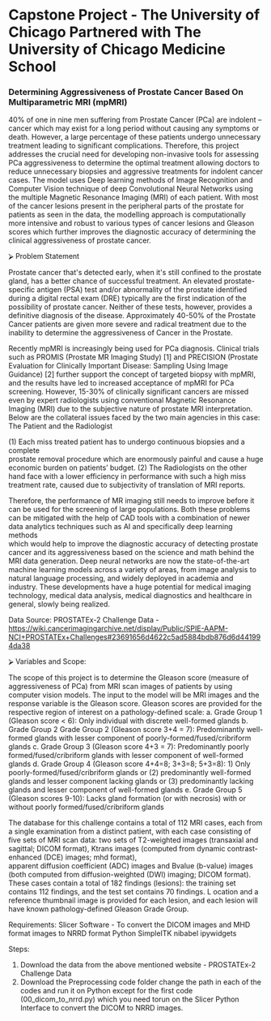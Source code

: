 # Capstone Project - The University of Chicago Partnered with The University of Chicago Medicine School



### Determining Aggressiveness of Prostate Cancer Based On Multiparametric MRI (mpMRI)


40% of one in nine men suffering from Prostate Cancer (PCa) are indolent – cancer which may exist for a long period without causing any symptoms or death. 
However, a large percentage of these patients undergo unnecessary treatment leading to significant complications. Therefore, this project addresses the crucial need for 
developing non-invasive tools for assessing PCa aggressiveness to determine the optimal treatment allowing doctors to reduce unnecessary biopsies and 
aggressive treatments for indolent cancer cases. The model uses Deep learning methods of Image Recognition and Computer Vision technique of 
deep Convolutional Neural Networks using the multiple Magnetic Resonance Imaging (MRI) of each patient. With most of the cancer lesions present in the 
peripheral parts of the prostate for patients as seen in the data, the modelling approach is computationally more intensive and robust to various types of cancer lesions and 
Gleason scores which further improves the diagnostic accuracy of determining the clinical aggressiveness of prostate cancer. 


⮚	Problem Statement

Prostate cancer that's detected early, when it's still confined to the prostate gland, has a better chance of successful treatment. 
An elevated prostate-specific antigen (PSA) test and/or abnormality of the prostate identified during a digital rectal exam (DRE) typically are the 
first indication of the possibility of prostate cancer. Neither of these tests, however, provides a definitive diagnosis of the disease. 
Approximately 40-50% of the Prostate Cancer patients are given more severe and radical treatment due to the inability to determine the aggressiveness of Cancer in the Prostate.

Recently mpMRI is increasingly being used for PCa diagnosis. Clinical trials such as PROMIS (Prostate MR Imaging Study) [1] and PRECISION (Prostate Evaluation for Clinically Important Disease: Sampling Using Image Guidance) [2] further support the concept of targeted biopsy with mpMRI, and the results have led to increased acceptance of mpMRI for PCa screening. However, 15-30% of clinically significant cancers are missed even by expert radiologists using conventional Magnetic Resonance Imaging (MRI) due to the subjective nature of prostate MRI interpretation. Below are the collateral issues faced by the two main agencies in this case: The Patient and the Radiologist

(1)	Each miss treated patient has to undergo continuous biopsies and a complete  
            prostate removal procedure which are enormously painful and cause a huge 
            economic burden on patients’ budget.
(2)	The Radiologists on the other hand face with a lower efficiency in performance 
            with such a high miss treatment rate, caused due to subjectivity of translation of 
            MRI reports.

Therefore, the performance of MR imaging still needs to improve before it can be used for the screening of large populations. 
Both these problems can be mitigated with the help of  CAD tools with a combination of newer data analytics techniques such as AI and specifically deep learning methods  
which would  help to  improve  the  diagnostic  accuracy  of  detecting  prostate  cancer and its aggressiveness based on the science and math behind the MRI data generation. 
Deep neural networks are now the state-of-the-art machine learning models across a variety of areas, from image analysis to natural language processing, and widely deployed 
in academia and industry. These developments have a huge potential for medical imaging technology, medical data analysis, medical diagnostics and healthcare in general, 
slowly being realized.

Data Source: PROSTATEx-2 Challenge Data - https://wiki.cancerimagingarchive.net/display/Public/SPIE-AAPM-NCI+PROSTATEx+Challenges#23691656d4622c5ad5884bdb876d6d441994da38

⮚	Variables and Scope:

The scope of this project is to determine the Gleason score (measure of aggressiveness of PCa) from MRI scan images of patients by using computer vision models.
The input to the model will be MRI images and the response variable is the Gleason score.
Gleason scores are provided for the respective region of interest on a pathology-defined scale:
a.	Grade Group 1 (Gleason score < 6): Only individual with discrete well-formed glands
b.	Grade Group 2 Grade Group 2 (Gleason score 3+4 = 7): Predominantly well-formed glands with lesser component of poorly-formed/fused/cribriform glands
c.	Grade Group 3 (Gleason score 4+3 = 7): Predominantly poorly formed/fused/cribriform glands with lesser component of well-formed glands
d.	Grade Group 4 (Gleason score 4+4=8; 3+3=8; 5+3=8): 1) Only poorly-formed/fused/cribriform glands or (2) predominantly well-formed glands and lesser component 
lacking glands or (3) predominantly lacking glands and lesser component of well-formed glands
e.	Grade Group 5 (Gleason scores 9-10): Lacks gland formation (or with necrosis) with or without poorly formed/fused/cribriform glands

The database for this challenge contains a total of 112 MRI cases, each from a single examination from a distinct patient, with each case consisting of five sets of 
MRI scan data: two sets of T2-weighted images (transaxial and sagittal; DICOM format), Ktrans images (computed from dynamic contrast-enhanced (DCE) images; mhd format),  
apparent diffusion coefficient (ADC) images and Bvalue (b-value) images (both computed from diffusion-weighted (DWI) imaging; DICOM format). 
These cases contain a total of 182 findings (lesions): the training set contains 112 findings, and the test set contains 70 findings. L
ocation and a reference thumbnail image is provided for each lesion, and each lesion will have known pathology-defined Gleason Grade Group. 

Requirements:
Slicer Software - To convert the DICOM images and MHD format images to NRRD format
Python
SimpleITK
nibabel
ipywidgets


Steps:
1. Download the data from the above mentioned website - PROSTATEx-2 Challenge Data
2. Download the Preprocessing code folder change the path in each of the codes and run it on Python except for the first code (00_dicom_to_nrrd.py) which you need torun on the Slicer Python Interface to convert the DICOM to NRRD images.
